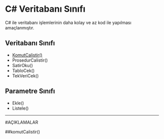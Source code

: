 # C# Veritabanı Sınıfı
C# ile veritabanı işlemlerinin daha kolay ve az kod ile yapılması amaçlanmıştır.

## Veritabanı Sınıfı
* [KomutCalistir()](#komutCalistir())
* ProsedurCalistir()
* SatirOku()
* TabloCek()
* TekVeriCek()

## Parametre Sınıfı
* Ekle()
* Listele()

---
#AÇIKLAMALAR

##komutCalistir()
